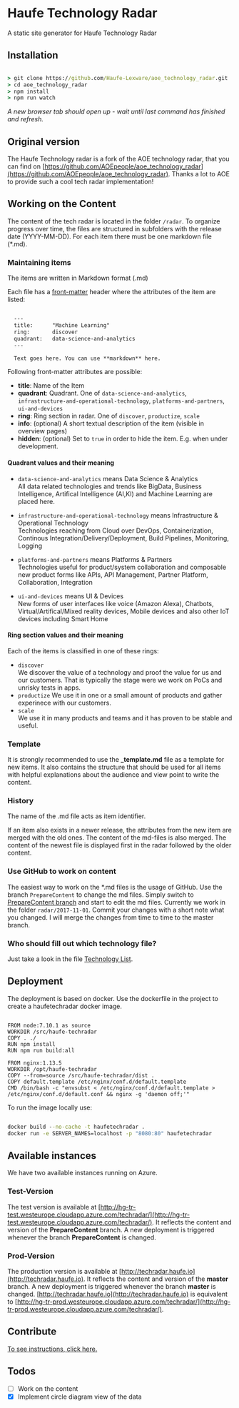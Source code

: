 # Haufe Technology Radar

A static site generator for Haufe Technology Radar

## Installation

```cmd

> git clone https://github.com/Haufe-Lexware/aoe_technology_radar.git
> cd aoe_technology_radar
> npm install
> npm run watch
```

*A new browser tab should open up - wait until last command has finished and refresh.*

## Original version

The Haufe Technology radar is a fork of the AOE technology radar, that you can find on [https://github.com/AOEpeople/aoe_technology_radar](https://github.com/AOEpeople/aoe_technology_radar).
Thanks a lot to AOE to provide such a cool tech radar implementation!

## Working on the Content

The content of the tech radar is located in the folder  `/radar`. To organize progress over time, the files are structured in subfolders with the release date (YYYY-MM-DD).
For each item there must be one markdown file (*.md).

### Maintaining items

The items are written in Markdown format (.md)

Each file has a [front-matter](https://github.com/jxson/front-matter) header where the attributes of the item are listed:

```markdown

  ---
  title:      "Machine Learning"
  ring:       discover
  quadrant:   data-science-and-analytics
  ---

  Text goes here. You can use **markdown** here.

```

Following front-matter attributes are possible:

- **title**: Name of the Item
- **quadrant**: Quadrant. One of `data-science-and-analytics`, `infrastructure-and-operational-technology`, `platforms-and-partners`, `ui-and-devices`
- **ring**: Ring section in radar. One of `discover`, `productize`, `scale`
- **info**: (optional) A short textual description of the item (visible in overview pages)
- **hidden**: (optional) Set to `true` in order to hide the item. E.g. when under development.

#### Quadrant values and their meaning ####
- `data-science-and-analytics` means Data Science & Analytics   
All data related technologies and trends like BigData, Business Intelligence, Artifical Intelligence (AI,KI) and Machine Learning are placed here.

- `infrastructure-and-operational-technology` means Infrastructure & Operational Technology   
Technologies reaching from Cloud over DevOps, Containerization, Continous Integration/Delivery/Deployment, Build Pipelines, Monitoring, Logging

- `platforms-and-partners` means Platforms & Partners   
Technologies useful for product/system collaboration and composable new product forms like APIs, API Management, Partner Platform, Collaboration, Integration
- `ui-and-devices` means UI & Devices   
New forms of user interfaces like voice (Amazon Alexa), Chatbots, Virtual/Artifical/Mixed reality devices, Mobile devices and also other IoT devices including Smart Home

#### Ring section values and their meaning ####

Each of the items is classified in one of these rings:
- `discover`   
 We discover the value of a technology and proof the value for us and our customers. That is typically the stage were we work on PoCs and unrisky tests in apps.
- `productize`
We use it in one or a small amount of products and gather experinece with our customers.
- `scale`   
We use it in many products and teams and it has proven to be stable and useful.

### Template

It is strongly recommended to use the **_template.md** file as a template for new items. 
It also contains the structure that should be used for all items with helpful explanations about the audience and view point to write the content.

### History

The name of the .md file acts as item identifier.

If an item also exists in a newer release, the attributes from the new item are merged with the old ones.
The content of the md-files is also merged. The content of the newest file is displayed first in the radar followed by the older content.

### Use GitHub to work on content

The easiest way to work on the *.md files is the usage of GitHub.
Use the branch `PrepareContent` to change the md files.
Simply switch to [PrepareContent branch](https://github.com/Haufe-Lexware/aoe_technology_radar/tree/PrepareContent/radar/2017-11-01) and start to edit the md files.
Currently we work in the folder `radar/2017-11-01`.
Commit your changes with a short note what you changed.
I will merge the changes from time to time to the master branch.

### Who should fill out which technology file? ###
Just take a look in the file [Technology List](./technologylist.md).

## Deployment

The deployment is based on docker. Use the dockerfile in the project to create a haufetechradar docker image.

```docker

FROM node:7.10.1 as source
WORKDIR /src/haufe-techradar
COPY . ./
RUN npm install
RUN npm run build:all

FROM nginx:1.13.5
WORKDIR /opt/haufe-techradar
COPY --from=source /src/haufe-techradar/dist .
COPY default.template /etc/nginx/conf.d/default.template
CMD /bin/bash -c "envsubst < /etc/nginx/conf.d/default.template > /etc/nginx/conf.d/default.conf && nginx -g 'daemon off;'"

```

To run the image locally use:

```cmd

docker build --no-cache -t haufetechradar .
docker run -e SERVER_NAMES=localhost -p "8080:80" haufetechradar

```

## Available instances ##

We have two available instances running on Azure.

### Test-Version ###

The test version is available at [http://hg-tr-test.westeurope.cloudapp.azure.com/techradar/](http://hg-tr-test.westeurope.cloudapp.azure.com/techradar/).
It reflects the content and version of the **PrepareContent** branch.
A new deployment is triggered whenever the branch **PrepareContent** is changed.

### Prod-Version ###

The production version is available at [http://techradar.haufe.io](http://techradar.haufe.io).
It reflects the content and version of the **master** branch.
A new deployment is triggered whenever the branch **master** is changed.
[http://techradar.haufe.io](http://techradar.haufe.io) is equivalent to [http://hg-tr-prod.westeurope.cloudapp.azure.com/techradar/](http://hg-tr-prod.westeurope.cloudapp.azure.com/techradar/).

## Contribute

[To see instructions, click here.](docs/contribute-to-tech-radar.md)

## Todos

- [ ] Work on the content
- [x] Implement circle diagram view of the data
